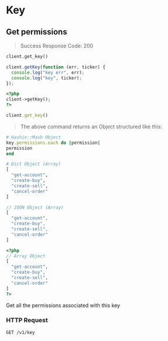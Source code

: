 # Key

## Get permissions

> Success Response Code: 200

```python
client.get_key()
```

```javascript
client.getKey(function (err, ticker) {
  console.log("key err", err);
  console.log("key", ticker);
});
```

```php
<?php
client->getKey();
?>
```

```ruby
client.get_key()
```

> The above command returns an Object structured like this:

```ruby
# Hashie::Mash Object
key.permissions.each do |permission|
permission
end
```

```python
# Dict Object (Array)
[
  "get-account",
  "create-buy",
  "create-sell",
  "cancel-order"
]
```

```javascript
// JSON Object (Array)
[
  "get-account",
  "create-buy",
  "create-sell",
  "cancel-order"
]
```

```php
<?php
// Array Object
[
  "get-account",
  "create-buy",
  "create-sell",
  "cancel-order"
]
?>
```

Get all the permissions associated with this key

### HTTP Request

`GET /v1/key`


